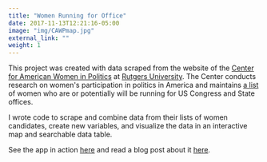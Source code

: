 ```yaml
---
title: "Women Running for Office"
date: 2017-11-13T12:21:16-05:00
image: "img/CAWPmap.jpg"
external_link: ""
weight: 1
---
```


This project was created with data scraped from the website of the [Center for American Women in Politics](http://www.cawp.rutgers.edu) at [Rutgers University](https://www.rutgers.edu). The Center conducts research on women's participation in politics in America and maintains [a list](http://cawp.rutgers.edu/buzz-2018-potential-women-candidates-us-congress-and-statewide-elected-executive) of women who are or potentially will be running for US Congress and State offices.

I wrote code to scrape and combine data from their lists of women candidates, create new variables, and visualize the data in an interactive map and searchable data table.

See the app in action [here](https://jennylistman.shinyapps.io/WomenCandidates/) and read a blog post about it [here](https://medium.com/@jblistman/an-app-to-search-for-women-running-for-office-in-2018-346f5a013ec9).